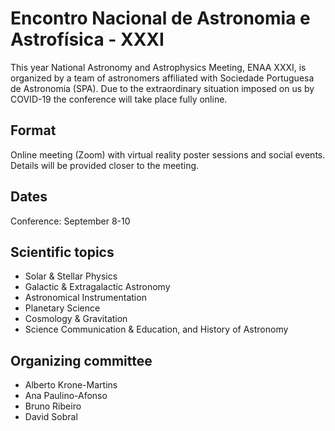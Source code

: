 # Encontro Nacional de Astronomia e Astrofísica - XXXI

This year National Astronomy and Astrophysics Meeting, ENAA XXXI, is organized by a team of astronomers affiliated with Sociedade Portuguesa de Astronomia (SPA). Due to the extraordinary situation imposed on us by COVID-19 the conference will take place fully online.


## Format
Online meeting (Zoom) with virtual reality poster sessions and social events. Details will be provided closer to the meeting.

## Dates
Conference: September 8-10

## Scientific topics
- Solar & Stellar Physics
- Galactic & Extragalactic Astronomy
- Astronomical Instrumentation
- Planetary Science
- Cosmology & Gravitation
- Science Communication & Education, and History of Astronomy


## Organizing committee 
- Alberto Krone-Martins
- Ana Paulino-Afonso
- Bruno Ribeiro
- David Sobral